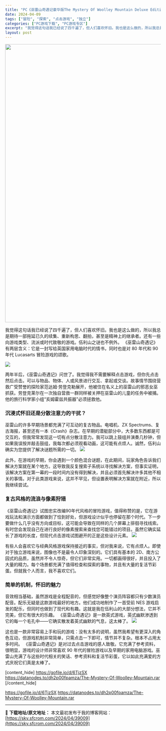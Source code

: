 ```yaml
---
title: "PC《巫雷山奇遇记豪华版The Mystery Of Woolley Mountain Deluxe Edition》+更新V2.4 中文 815M"
date: 2024-04-09
tags: ["冒险", "探索", "点击游戏", "独立"]
categories: ["PC游戏下载", "PC游戏专区"]
excerpt: "我觉得这句话我已经说了四千遍了，但人们喜欢怀旧。我也是这么做的，所以我总是期待一部拖延已久的续集、重新构思、翻拍，甚至是精神上的继承者。还有一些向游戏类型、流派或时代致敬的游戏。伍利山之谜也不例外。 《巫雷山奇遇记》有两层含义：它是一封写给英国家用电脑时代的情书，同时也是对 80 年代和 90 年代&hellip;"
layout: post
---
```


<img class="size-full wp-image-39010 aligncenter" src="https://sky.sfcrom.com/wp-content/uploads/2024/04/2024040900101083.webp" alt="" width="600" height="900" />

我觉得这句话我已经说了四千遍了，但人们喜欢怀旧。我也是这么做的，所以我总是期待一部拖延已久的续集、重新构思、翻拍，甚至是精神上的继承者。还有一些向游戏类型、流派或时代致敬的游戏。伍利山之谜也不例外。 《巫雷山奇遇记》有两层含义：它是一封写给英国家用电脑时代的情书，同时也是对 80 年代和 90 年代 Lucasarts 冒险游戏的颂歌。

<img src="https://cdn.cloudflare.steamstatic.com/steam/apps/521560/ss_fd0df997d5e69eac767d1362de8303cd220ed283.1920x1080.jpg?t=1708537165" />

两年半后，《巫雷山奇遇记》问世了。我觉得我不需要解释点击游戏，但你先点击然后点击。可以与物品、物体、人或风景进行交互、拿起或交谈。故事情节围绕营救广受赞誉的探险家范达姆·劳登克勒展开，他被住在名义上的巫雷山的邪恶女巫抓获。劳登克莱尔在一次独自营救一群同样被关押在巫雷山的儿童的任务中被捕。他的旅行科学家小组“亥姆霍兹共振器”必须拯救他。
<h3>沉浸式怀旧还是分散注意力的干扰？</h3>
巫雷山的许多早期场景都充满了可互动的复古物品。电唱机、ZX Spectrums、复古海报，甚至还有一本《Crash》杂志。在早期的潜艇部分中，大多数东西都是可交互的，但我常常发现这一切有点分散注意力。我可以跳上鼓组并演奏几秒钟，但如果我误按并敲击鼓组，我每次都必须观看动画，这可能有点烦人。诚然，伍利山确实为您提供了解决谜题所需的一切。

<img src="https://cdn.cloudflare.steamstatic.com/steam/apps/521560/ss_08657251008ec37d71ae667f1ad24b833ddc5916.1920x1080.jpg?t=1708537165" />

此外，在游戏的早期，你会遇到一个颜色混合谜题，在此期间，玩家角色告诉我们解决方案就在某个地方。这导致我反复搜索子系统以寻找解决方案，但事实证明，该解决方案在第一幕的一段时间内没有得到解决，并且必须首先解决许多其他不相关的事情。对于此类游戏来说，这并不罕见，但设置表明解决方案就在附近，所以我继续尝试。
<h3>复古风格的流浪与像素狩猎</h3>
《巫雷山奇遇记》试图忠实改编90年代风格的冒险游戏，值得称赞的是，它在游戏玩法和演示方面都做到了恰到好处，但游戏设计似乎也停留在那个时代。下一步要做什么几乎没有方向或目标，这可能会导致在同样的几个屏幕上徘徊寻找线索。有时您会发现自己在进行良好的像素搜索来查找您可能错过的项目。虽然它确实延长了游戏的长度，但现代点击游戏试图避开的正是这些设计元素。

<img src="https://cdn.cloudflare.steamstatic.com/steam/apps/521560/ss_5e93cdbbce8723ce9dc8b98a210d811b0353ffd4.1920x1080.jpg?t=1708537165" />

有些人会喜欢它与经典风格游戏保持接近的事实，但对我来说，它有点烦人。即使对于独立游戏来说，图像也不是最令人印象深刻的。它们具有基本的 2D、南方公园式的品质，虽然并不令人惊奇，但它们非常实用。一切都画得很好，并且投入了大量的精力。每个场景都充满了值得检查和探索的事物，并且有大量的复活节彩蛋。但就我个人而言，我不喜欢它们。
<h3>简单的机制，怀旧的魅力</h3>
音效相当基础，虽然游戏是全程配音的，但感觉好像整个演员阵容都只有少数演员配音。配乐无疑是这款游戏最好的地方。他们成功地制作了一首受前 NES 游戏启发的配乐，但同时也做到了现代和有趣。这就是我在伍利山的大部分想法，它并不完美，但它有很大的乐趣。 《巫雷山奇遇记》是一款英式游戏，英式幽默渗透到它的每一个毛孔中——它确实散发着英式幽默的气息，这太棒了。

<img src="https://sky.sfcrom.com/wp-content/uploads/2024/04/20240409081616-1c6f9.jpeg" />

这也是一款非常容易上手和玩的游戏：没有太多的说明，虽然我希望有更深入的角色互动，但游戏机制非常简单，只需点击一下即可，情节并不复杂。根本不占用太多时间。 《巫雷山奇遇记》是对过去点击游戏的感人致敬。它充满了参考资料，很明显，游戏的设计师非常喜欢 90 年代的冒险游戏以及早期的家用电脑游戏。巫雷山充满了与这些时代相关的笑话、参考资料和复活节彩蛋，它以如此充满爱的方式庆祝它们真是太棒了。

[content_hide]
https://gofile.io/d/6TjzSX
https://datanodes.to/dh2p00fpamza/The-Mystery-Of-Woolley-Mountain.rar
[/content_hide]

<!--wechatfans start-->
https://gofile.io/d/6TjzSX
https://datanodes.to/dh2p00fpamza/The-Mystery-Of-Woolley-Mountain.rar
<!--wechatfans end-->

---
📖 **下载地址/原文地址：** 本文最初发布于我的博客网站：[https://sky.sfcrom.com/2024/04/39009](https://sky.sfcrom.com/2024/04/39009)
